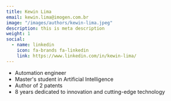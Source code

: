 ```yaml
---
title: Kewin Lima
email: kewin.lima@imogen.com.br
image: "/images/authors/kewin-lima.jpeg"
description: this is meta description
weight: 1
social:
  - name: linkedin
    icon: fa-brands fa-linkedin
    link: https://www.linkedin.com/in/kewin-lima/
---
```


* Automation engineer
* Master's student in Artificial Intelligence
* Author of 2 patents
* 8 years dedicated to innovation and cutting-edge technology

